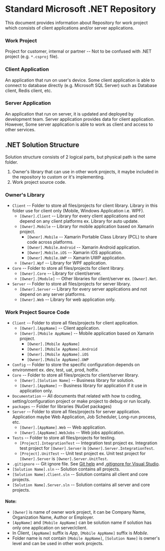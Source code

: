# Standard Microsoft .NET Repository

This document provides information about Repository for work project which consists of client applications and/or server applications.

### Work Project
Project for customer, internal or partner -- Not to be confused with .NET project (e.g. `*.csproj` file).

### Client Application
An application that run on user's device. Some client application is able to connect to database directly (e.g. Microsoft SQL Server) such as Database client, Redis client, etc.

### Server Application
An application that run on server, it is updated and deployed by development team. Server application provides data for client application. However, Some server application is able to work as client and access to other services.

## .NET Solution Structure
Solution structure consists of 2 logical parts, but physical path is the same folder.
1. Owner's library that can use in other work projects, it maybe included in the repository to custom or it's implementing.
2. Work project source code.

### Owner's Library
- `Client` -- Folder to store all files/projects for client library. Library in this folder use for client only (Mobile, Windows Application i.e. WPF). 
  - `[Owner].Client` -- Library for every client applications and not depend on any client platforms ex. Library for auto update.
  - `[Owner].Mobile` -- Library for mobile application based on Xamarin project.
    - `[Owner].Mobile` -- Xamarin Portable Class Library (PCL) to share code across platforms.
    - `[Owner].Mobile.Android` -- Xamarin Android application.
    - `[Owner].Mobile.iOS` -- Xamarin iOS application.
    - `[Owner].Mobile.UWP` -- Xamarin UWP application.
  - `[Owner].Wpf` -- Library for WPF application.
- `Core` -- Folder to store all files/projects for client library.
  - `[Owner].Core` -- Library for client/server.
  - `[Owner].[Module]` -- Other libraries for client/server ex. `[Owner].Net`.
- `Server` -- Folder to store all files/projects for server library.
  - `[Owner].Server` -- Library for every server applications and not depend on any server platforms.
  - `[Owner].Web` -- Library for web application only.

### Work Project Source Code
- `Client` -- Folder to store all files/projects for client application.
  - `[Owner].[AppName]` -- Client application.
  - `[Owner].[Mobile AppName]` -- Mobile application based on Xamarin project.
    - `[Owner].[Mobile AppName]`
    - `[Owner].[Mobile AppName].Android`
    - `[Owner].[Mobile AppName].iOS`
    - `[Owner].[Mobile AppName].UWP`
- `Config` -- Folder to store the specific configuration depends on environment ex. dev, test, uat, prod, hotfix.
- `Core` -- Folder to store all files/projects for client/server library.
  - `[Owner].[Solution Name]` -- Business library for solution.
  - `[Owner].[AppName]` -- Business library for application if it use in application only.
- `Documentation` -- All documents that related with how to coding, setting/configuration project or make project to debug or run locally.
- `packages` -- Folder for libraries (NuGet packages)
- `Server` -- Folder to store all files/projects for server application. Application maybe Web Application, Job Scheduler, Long-run process, etc.
  - `[Owner].[AppName].Web` -- Web application.
  - `[Owner].[AppName].WebJobs` -- Web jobs application.
- `Tests` -- Folder to store all files/projects for testing.
  - `[Project].IntegrationTest` -- Integration test project ex. Integration test project for `[Owner].Server` is `[Owner].Server.IntegrationTest`.
  - `[Project].UnitTest` -- Unit test project ex. Unit test project for `[Owner].Server` is `[Owner].Server.UnitTest`.
- `.gitignore` -- Git ignore file. See [Git help](https://git-scm.com/docs/gitignore) and [.gitignore for Visual Studio](https://github.com/github/gitignore/blob/master/VisualStudio.gitignore).
- `[Solution Name].sln` -- Solution contains all projects.
- `[Solution Name].Client.sln` -- Solution contains all client and core projects.
- `[Solution Name].Server.sln` -- Solution contains all server and core projects.

#### Note:
- `[Owner]` is name of owner work project, it can be Company Name, Organization Name, Author or Employer.
- `[AppName]` and `[Mobile AppName]` can be solution name if solution has only one application on server/client.
- In Client, `[AppName]` suffix is *App*, `[Mobile AppName]` suffix is *Mobile*.
- Folder name is not contain `[Mobile AppName]`, `[Solution Name]` is owner's level and can be used in other work projects.
